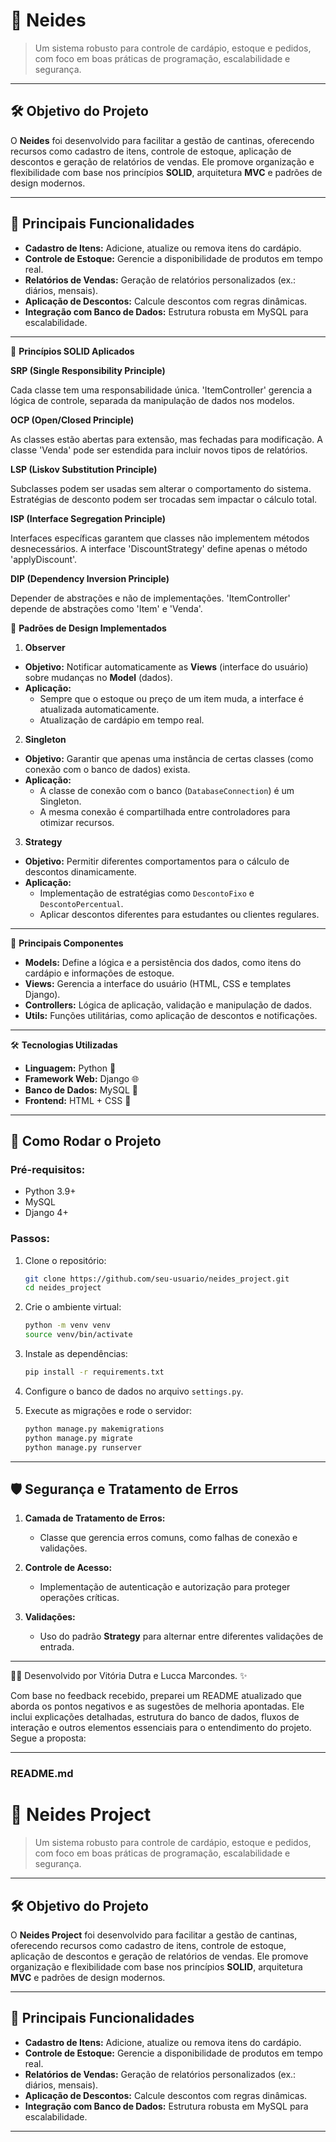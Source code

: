 # 🍴 **Neides** 
> Um sistema robusto para controle de cardápio, estoque e pedidos, com foco em boas práticas de programação, escalabilidade e segurança.

---

## 🛠️ **Objetivo do Projeto**  
O **Neides** foi desenvolvido para facilitar a gestão de cantinas, oferecendo recursos como cadastro de itens, controle de estoque, aplicação de descontos e geração de relatórios de vendas. Ele promove organização e flexibilidade com base nos princípios **SOLID**, arquitetura **MVC** e padrões de design modernos.

---

## 📐 **Principais Funcionalidades**
- **Cadastro de Itens:** Adicione, atualize ou remova itens do cardápio.  
- **Controle de Estoque:** Gerencie a disponibilidade de produtos em tempo real.  
- **Relatórios de Vendas:** Geração de relatórios personalizados (ex.: diários, mensais).  
- **Aplicação de Descontos:** Calcule descontos com regras dinâmicas.  
- **Integração com Banco de Dados:** Estrutura robusta em MySQL para escalabilidade.  

---

📐 **Princípios SOLID Aplicados**

**SRP (Single Responsibility Principle)**

Cada classe tem uma responsabilidade única.
'ItemController' gerencia a lógica de controle, separada da manipulação de dados nos modelos.

**OCP (Open/Closed Principle)**

As classes estão abertas para extensão, mas fechadas para modificação.
A classe 'Venda' pode ser estendida para incluir novos tipos de relatórios.

**LSP (Liskov Substitution Principle)**

Subclasses podem ser usadas sem alterar o comportamento do sistema.
Estratégias de desconto podem ser trocadas sem impactar o cálculo total.

**ISP (Interface Segregation Principle)**

Interfaces específicas garantem que classes não implementem métodos desnecessários.
A interface 'DiscountStrategy' define apenas o método 'applyDiscount'.

**DIP (Dependency Inversion Principle)**

Depender de abstrações e não de implementações.
'ItemController' depende de abstrações como 'Item' e 'Venda'.

🧩 **Padrões de Design Implementados**

1. **Observer**  
- **Objetivo:** Notificar automaticamente as **Views** (interface do usuário) sobre mudanças no **Model** (dados).  
- **Aplicação:**  
  - Sempre que o estoque ou preço de um item muda, a interface é atualizada automaticamente.  
  - Atualização de cardápio em tempo real.  

2. **Singleton**  
- **Objetivo:** Garantir que apenas uma instância de certas classes (como conexão com o banco de dados) exista.  
- **Aplicação:**  
  - A classe de conexão com o banco (`DatabaseConnection`) é um Singleton.  
  - A mesma conexão é compartilhada entre controladores para otimizar recursos.  

3. **Strategy**  
- **Objetivo:** Permitir diferentes comportamentos para o cálculo de descontos dinamicamente.  
- **Aplicação:**  
  - Implementação de estratégias como `DescontoFixo` e `DescontoPercentual`.  
  - Aplicar descontos diferentes para estudantes ou clientes regulares.
---

📂 **Principais Componentes**
- **Models:** Define a lógica e a persistência dos dados, como itens do cardápio e informações de estoque.  
- **Views:** Gerencia a interface do usuário (HTML, CSS e templates Django).  
- **Controllers:** Lógica de aplicação, validação e manipulação de dados.  
- **Utils:** Funções utilitárias, como aplicação de descontos e notificações.

---

🛠️ **Tecnologias Utilizadas**
- **Linguagem:** Python 🐍  
- **Framework Web:** Django 🌐  
- **Banco de Dados:** MySQL 💾  
- **Frontend:** HTML + CSS 🎨  

---

## 🚀 **Como Rodar o Projeto**
### Pré-requisitos:
- Python 3.9+  
- MySQL  
- Django 4+  

### Passos:
1. Clone o repositório:  
   ```bash
   git clone https://github.com/seu-usuario/neides_project.git
   cd neides_project
   ```

2. Crie o ambiente virtual:  
   ```bash
   python -m venv venv
   source venv/bin/activate
   ```

3. Instale as dependências:  
   ```bash
   pip install -r requirements.txt
   ```

4. Configure o banco de dados no arquivo `settings.py`.  

5. Execute as migrações e rode o servidor:  
   ```bash
   python manage.py makemigrations
   python manage.py migrate
   python manage.py runserver
   ```

---
## 🛡️ **Segurança e Tratamento de Erros**
1. **Camada de Tratamento de Erros:**  
   - Classe que gerencia erros comuns, como falhas de conexão e validações.  

2. **Controle de Acesso:**  
   - Implementação de autenticação e autorização para proteger operações críticas.  

3. **Validações:**  
   - Uso do padrão **Strategy** para alternar entre diferentes validações de entrada.  
---

👩‍💻 Desenvolvido por Vitória Dutra e Lucca Marcondes. ✨




Com base no feedback recebido, preparei um README atualizado que aborda os pontos negativos e as sugestões de melhoria apontadas. Ele inclui explicações detalhadas, estrutura do banco de dados, fluxos de interação e outros elementos essenciais para o entendimento do projeto. Segue a proposta:

---

### README.md

# 🍴 **Neides Project**  
> Um sistema robusto para controle de cardápio, estoque e pedidos, com foco em boas práticas de programação, escalabilidade e segurança.

---

## 🛠️ **Objetivo do Projeto**  
O **Neides Project** foi desenvolvido para facilitar a gestão de cantinas, oferecendo recursos como cadastro de itens, controle de estoque, aplicação de descontos e geração de relatórios de vendas. Ele promove organização e flexibilidade com base nos princípios **SOLID**, arquitetura **MVC** e padrões de design modernos.

---

## 📐 **Principais Funcionalidades**
- **Cadastro de Itens:** Adicione, atualize ou remova itens do cardápio.  
- **Controle de Estoque:** Gerencie a disponibilidade de produtos em tempo real.  
- **Relatórios de Vendas:** Geração de relatórios personalizados (ex.: diários, mensais).  
- **Aplicação de Descontos:** Calcule descontos com regras dinâmicas.  
- **Integração com Banco de Dados:** Estrutura robusta em MySQL para escalabilidade.  

---
